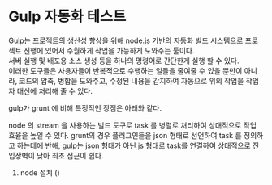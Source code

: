 # Gulp 자동화 테스트

Gulp는 프로젝트의 생산성 향상을 위해 node.js 기반의 자동화 빌드 시스템으로 프로젝트 진행에 있어서 수월하게 작업을 가능하게 도와주는 툴이다.  
서버 실행 및 배포용 소스 생성 등을 하나의 명령어로 간단한게 실행 할 수 있다.  
이러한 도구들은 사용자들이 반복적으로 수행하는 일들을 줄여줄 수 있을 뿐만이 아니라,  코드의 압축, 병합을 도와주고, 수정된 내용을 감지하여 자동으로 위의 작업을 작업자 대신에 처리해 줄 수 있다.

gulp가 grunt 에 비해 특징적인 장점은 아래와 같다.

node 의 stream 을 사용하는 빌드 도구로 task 를 병렬로 처리하여 상대적으로 작업 효율을 높일 수 있다.
grunt의 경우 플러그인들을 json 형태로 선언하여 task 를 정의하고 하는데에 반해, gulp는 json 형태가 아닌 js 형태로 task를 연결하여 상대적으로 진입장벽이 낮아 최초 접근이 쉽다.
1. node 설치 ()